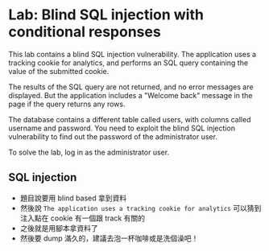 # Lab: Blind SQL injection with conditional responses

This lab contains a blind SQL injection vulnerability. The application uses a tracking cookie for analytics, and performs an SQL query containing the value of the submitted cookie.

The results of the SQL query are not returned, and no error messages are displayed. But the application includes a "Welcome back" message in the page if the query returns any rows.

The database contains a different table called users, with columns called username and password. You need to exploit the blind SQL injection vulnerability to find out the password of the administrator user.

To solve the lab, log in as the administrator user.

## SQL injection
* 題目說要用 blind based 拿到資料
* 然後說 `The application uses a tracking cookie for analytics` 可以猜到注入點在 cookie 有一個跟 track 有關的
* 之後就是用腳本拿資料了
* 然後要 dump 滿久的，建議去泡一杯咖啡或是洗個澡吧！